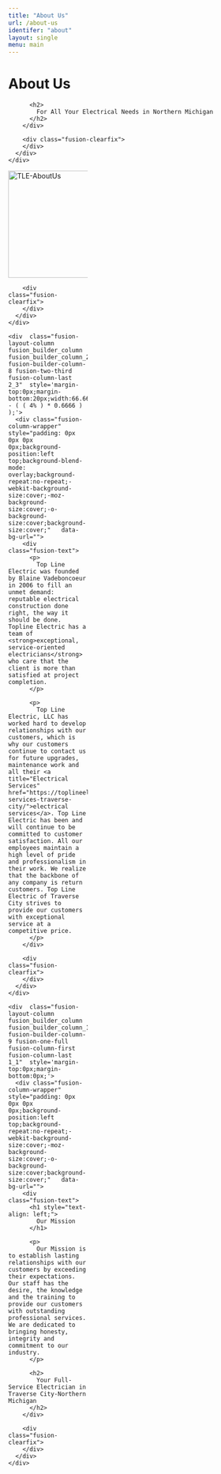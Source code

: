 ```yaml
---
title: "About Us"
url: /about-us
identifer: "about"
layout: single
menu: main
---
```


<div class="fusion-fullwidth fullwidth-box fusion-builder-row-4 nonhundred-percent-fullwidth non-hundred-percent-height-scrolling"  style='background-color: rgba(255,255,255,0);background-position: center center;background-repeat: no-repeat;padding-top:0px;padding-right:0px;padding-bottom:0px;padding-left:0px;'>
  <div class="fusion-builder-row fusion-row ">
    <div  class="fusion-layout-column fusion_builder_column fusion_builder_column_1_1 fusion-builder-column-6 fusion-one-full fusion-column-first fusion-column-last 1_1"  style='margin-top:0px;margin-bottom:0px;'>
      <div class="fusion-column-wrapper" style="padding: 0px 0px 0px 0px;background-position:left top;background-repeat:no-repeat;-webkit-background-size:cover;-moz-background-size:cover;-o-background-size:cover;background-size:cover;"   data-bg-url="">
        <div class="fusion-text">
          <h1>
            About Us
          </h1>
          
          <h2>
            For All Your Electrical Needs in Northern Michigan
          </h2>
        </div>
        
        <div class="fusion-clearfix">
        </div>
      </div>
    </div>
  </div>
</div>

<div class="fusion-fullwidth fullwidth-box fusion-builder-row-5 hundred-percent-fullwidth non-hundred-percent-height-scrolling"  style='background-color: rgba(255,255,255,0);background-position: center center;background-repeat: no-repeat;padding-top:0px;padding-right:0px;padding-bottom:0px;padding-left:0px;'>
  <div class="fusion-builder-row fusion-row ">
    <div  class="fusion-layout-column fusion_builder_column fusion_builder_column_1_3 fusion-builder-column-7 fusion-one-third fusion-column-first 1_3"  style='margin-top:0px;margin-bottom:20px;width:33.33%;width:calc(33.33% - ( ( 4% ) * 0.3333 ) );margin-right: 4%;'>
      <div class="fusion-column-wrapper" style="padding: 0px 0px 0px 0px;background-position:left top;background-blend-mode: overlay;background-repeat:no-repeat;-webkit-background-size:cover;-moz-background-size:cover;-o-background-size:cover;background-size:cover;"   data-bg-url="">
        <div class="fusion-text">
          <p>
            <img loading="lazy" class="alignnone size-full wp-image-168" src="https://toplineelectric.us/wp-content/uploads/2014/07/TLE-AboutUs.jpg" alt="TLE-AboutUs" width="235" height="217" />
          </p>
        </div>
        
        <div class="fusion-clearfix">
        </div>
      </div>
    </div>
    
    <div  class="fusion-layout-column fusion_builder_column fusion_builder_column_2_3 fusion-builder-column-8 fusion-two-third fusion-column-last 2_3"  style='margin-top:0px;margin-bottom:20px;width:66.66%;width:calc(66.66% - ( ( 4% ) * 0.6666 ) );'>
      <div class="fusion-column-wrapper" style="padding: 0px 0px 0px 0px;background-position:left top;background-blend-mode: overlay;background-repeat:no-repeat;-webkit-background-size:cover;-moz-background-size:cover;-o-background-size:cover;background-size:cover;"   data-bg-url="">
        <div class="fusion-text">
          <p>
            Top Line Electric was founded by Blaine Vadeboncoeur in 2006 to fill an unmet demand: reputable electrical construction done right, the way it should be done. Topline Electric has a team of <strong>exceptional, service-oriented electricians</strong> who care that the client is more than satisfied at project completion.
          </p>
          
          <p>
            Top Line Electric, LLC has worked hard to develop relationships with our customers, which is why our customers continue to contact us for future upgrades, maintenance work and all their <a title="Electrical Services" href="https://toplineelectric.us/electrical-services-traverse-city/">electrical services</a>. Top Line Electric has been and will continue to be committed to customer satisfaction. All our employees maintain a high level of pride and professionalism in their work. We realize that the backbone of any company is return customers. Top Line Electric of Traverse City strives to provide our customers with exceptional service at a competitive price.
          </p>
        </div>
        
        <div class="fusion-clearfix">
        </div>
      </div>
    </div>
    
    <div  class="fusion-layout-column fusion_builder_column fusion_builder_column_1_1 fusion-builder-column-9 fusion-one-full fusion-column-first fusion-column-last 1_1"  style='margin-top:0px;margin-bottom:0px;'>
      <div class="fusion-column-wrapper" style="padding: 0px 0px 0px 0px;background-position:left top;background-repeat:no-repeat;-webkit-background-size:cover;-moz-background-size:cover;-o-background-size:cover;background-size:cover;"   data-bg-url="">
        <div class="fusion-text">
          <h1 style="text-align: left;">
            Our Mission
          </h1>
          
          <p>
            Our Mission is to establish lasting relationships with our customers by exceeding their expectations. Our staff has the desire, the knowledge and the training to provide our customers with outstanding professional services. We are dedicated to bringing honesty, integrity and commitment to our industry.
          </p>
          
          <h2>
            Your Full-Service Electrician in Traverse City-Northern Michigan
          </h2>
        </div>
        
        <div class="fusion-clearfix">
        </div>
      </div>
    </div>
  </div>
</div>